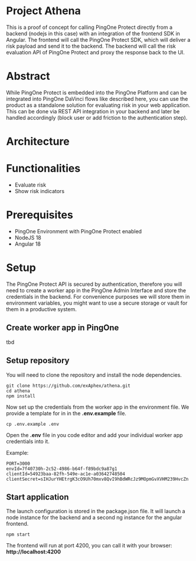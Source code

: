 # Project Athena
This is a proof of concept for calling PingOne Protect directly from a backend (nodejs in this case) with an integration of the frontend SDK in Angular.
The frontend will call the PingOne Protect SDK, which will deliver a risk payload and send it to the backend. The backend will call the risk evaluation API of PingOne Protect and proxy the response back to the UI.

# Abstract
While PingOne Protect is embedded into the PingOne Platform and can be integrated into PingOne DaVinci flows like described here, you can use the product as a standalone solution for evaluating risk in your web application.
This can be done via REST API integration in your backend and later be handled accordingly (block user or add friction to the authentication step).

# Architecture

# Functionalities
* Evaluate risk
* Show risk indicators

# Prerequisites
* PingOne Environment with PingOne Protect enabled
* NodeJS 18
* Angular 18

# Setup
The PingOne Protect API is secured by authentication, therefore you will need to create a worker app in the PingOne Admin Interface and store the credentials in the backend. For convenience purposes we will store them in environment variables, you might want to use a secure storage or vault for them in a productive system.

## Create worker app in PingOne
tbd

## Setup repository
You will need to clone the repository and install the node dependencies.

```
git clone https://github.com/exAphex/athena.git
cd athena
npm install
```

Now set up the credentials from the worker app in the environment file. We provide a template for in in the **.env.example** file.

```
cp .env.example .env
```

Open the **.env** file in you code editor and add your individual worker app credentials into it.

Example:
```
PORT=3000
envId=7f40730h-2c52-4986-b64f-f89bdc9a87g1
clientId=54923baa-82fh-549e-ac1e-a03642748504
clientSecret=sIHJurYHEtrgK3cO9Uh70mxv8QvI9hBdWRcJz9MOpmGvXVHM239HvcZn
```

## Start application
The launch configuration is stored in the package.json file. It will launch a node instance for the backend and a second ng instance for the angular frontend.

```
npm start
```

The frontend will run at port 4200, you can call it with your browser: **http://localhost:4200**



